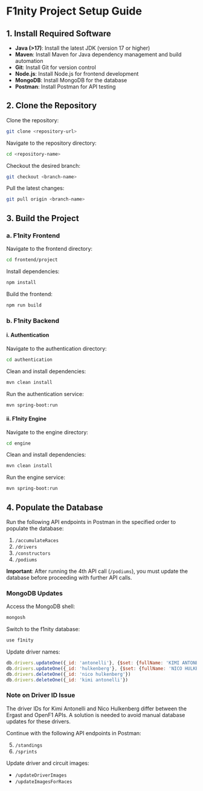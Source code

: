 # F1nity Project Setup Guide

## 1. Install Required Software

- **Java (>17)**: Install the latest JDK (version 17 or higher)
- **Maven**: Install Maven for Java dependency management and build automation
- **Git**: Install Git for version control
- **Node.js**: Install Node.js for frontend development
- **MongoDB**: Install MongoDB for the database
- **Postman**: Install Postman for API testing

## 2. Clone the Repository

Clone the repository:
```bash
git clone <repository-url>
```

Navigate to the repository directory:
```bash
cd <repository-name>
```

Checkout the desired branch:
```bash
git checkout <branch-name>
```

Pull the latest changes:
```bash
git pull origin <branch-name>
```

## 3. Build the Project

### a. F1nity Frontend

Navigate to the frontend directory:
```bash
cd frontend/project
```

Install dependencies:
```bash
npm install
```

Build the frontend:
```bash
npm run build
```

### b. F1nity Backend

#### i. Authentication

Navigate to the authentication directory:
```bash
cd authentication
```

Clean and install dependencies:
```bash
mvn clean install
```

Run the authentication service:
```bash
mvn spring-boot:run
```

#### ii. F1nity Engine

Navigate to the engine directory:
```bash
cd engine
```

Clean and install dependencies:
```bash
mvn clean install
```

Run the engine service:
```bash
mvn spring-boot:run
```

## 4. Populate the Database

Run the following API endpoints in Postman in the specified order to populate the database:

1. `/accumulateRaces`
2. `/drivers`
3. `/constructors`
4. `/podiums`

**Important**: After running the 4th API call (`/podiums`), you must update the database before proceeding with further API calls.

### MongoDB Updates

Access the MongoDB shell:
```bash
mongosh
```

Switch to the f1nity database:
```javascript
use f1nity
```

Update driver names:
```javascript
db.drivers.updateOne({_id: 'antonelli'}, {$set: {fullName: 'KIMI ANTONELLI'}})
db.drivers.updateOne({_id: 'hulkenberg'}, {$set: {fullName: 'NICO HULKENBERG'}})
db.drivers.deleteOne({_id: 'nico hulkenberg'})
db.drivers.deleteOne({_id: 'kimi antonelli'})
```

### Note on Driver ID Issue

The driver IDs for Kimi Antonelli and Nico Hulkenberg differ between the Ergast and OpenF1 APIs. A solution is needed to avoid manual database updates for these drivers.

Continue with the following API endpoints in Postman:

5. `/standings`
6. `/sprints`

Update driver and circuit images:
- `/updateDriverImages`
- `/updateImagesForRaces`
